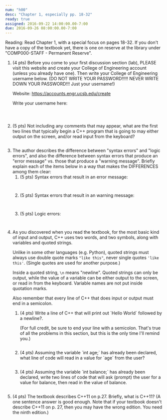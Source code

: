 ```yaml
---
num: "h00"
desc: "Chapter 1, especially pp. 18-32"
ready: true
assigned: 2016-09-22 14:00:00.00-7:00
due: 2016-09-26 08:00:00.00-7:00
---
```


Reading: Read Chapter 1, with a special focus on pages 18-32.    If you don't have a copy of the textbook yet, there is one on reserve at the library under "COMP000-STAFF - Permanent Reserve".

<ol>

<li style="margin-bottom:2em"> (4 pts) Before you come to your first discussion section (lab), PLEASE visit this website and create your College of Engineering account (unless you already have one).  Then write your College of Engineering username below. (DO NOT WRITE YOUR PASSWORD!!!!!  NEVER WRITE DOWN YOUR PASSWORD!!! Just your username!)

Website: <https://accounts.engr.ucsb.edu/create>

Write your username here:
 <div style="margin-bottom:4em"></div>

</li>


<li  style="margin-bottom:2em"> (5 pts) Not including any comments that may appear, what are the first two lines that typically begin a C++ program that is going to may either output on the screen, and/or read input from the keyboard?


<li class="page-break-before">  The author describes the difference between "syntax errors" and "logic errors", and also the difference between syntax errors that produce an "error message" vs. those that produce a "warning message".    Briefly explain each of the items below in a way that makes the DIFFERENCES among them clear:

 <ol>
  <li style="margin-bottom:3em"> (5 pts) Syntax errors that result in an error message:
  </li>

  <li style="margin-bottom:3em"> (5 pts) Syntax errors that result in an warning message:
  </li>

  <li style="margin-bottom:3em"> (5 pts) Logic errors:
  </li>

 </ol>

</li>

<li>  As you discovered when you read the textbook, for the most basic kind of input and output, C++ uses two words, and two symbols, along with variables and quoted strings.    

Unlike in some other languages (e.g. Python), quoted strings must always use double quote marks `"like this"`, never single quotes `'like this'`.    (Single quotes are used for another purpose.)     

Inside a quoted string, `\n` means "newline".   Quoted strings can only be output, while the value of a variable can be either output to the screen, or read in from the keyboard.  Variable names are not put inside quotation marks.  

Also remember that every line of C++ that does input or output must end in a semicolon.

<ol>

 <li markdown="1" style="margin-bottom:2em;">  (4 pts) Write a line of C++ that will print out `Hello World` followed by a newline?.  

 (For full credit, be sure to end your line with a semicolon.   That's true of all the problems in this section, but this is the only time I'll remind you.)

 </li>

 <li markdown="1" style="margin-bottom:2em;"> (4 pts) Assuming the variable `int age;` has already been declared, what line of code will read in a value for `age` from the user?

 </li>

 <li markdown="1" style="margin-bottom:2em;">   (4 pts) Assuming the variable `int balance;` has already been declared, write two lines of code that will ask (prompt) the user for a value for balance, then read in the value of balance.

 </li>
</ol>
</li>

<li markdown="1" style="margin-bottom:5em;">  

(4 pts) The textbook describes C++11 on p.27.  Briefly, what is C++11? (A one sentence answer is good enough.  Note that if your textbook doesn't describe C++11 on p. 27, then you may have the wrong edition.  You need the ninth edition.)

</li>

</ol>


